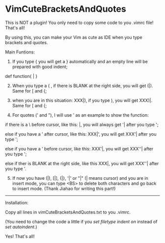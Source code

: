 # VimCuteBracketsAndQuotes

This is NOT a plugin! You only need to copy some code to you .vimrc file! That's all!

By using this, you can make your Vim as cute as IDE when you type brackets and quotes.

Main Funtions:

1. If you type {<cr> you will get a } automatically and an empty line will be prepared with good indent;

  def function{
    |
  }

2. When you type a ( , if there is BLANK at the right side, you will get (|). Same for [ and {;

3. when you are in this situation: XXX|), if you type ), you will get XXX)|. Same for [ and {;

4. For quotes (' and "), I will use ' as an example to show the function:

  if there is a \ before cursor, like this: \|, you will always get \'| after you type ';

  else if you have a ' after cursor, like this: XXX|', you will get XXX'| after you type ';

  else if you have a ' before cursor, like this: XXX'|, you will get XXX''| after you type ';

  else if ther is BLANK at the right side, like this XXX|, you will get XXX''| after you type '.

5. If now you have (|), [|], {|}, '|' or "|" (| means cursor) and you are in insert mode, you can type \<BS\> to delete both characters and go back to insert mode. (Thank Jiahao for writing this part!)

***

Installation:

Copy all lines in vimCuteBracketsAndQuotes.txt to you .vimrc. 

(You need to change the code a little if you *set filetype indent on* instead of *set autoindent*.)

Yes! That's all!
